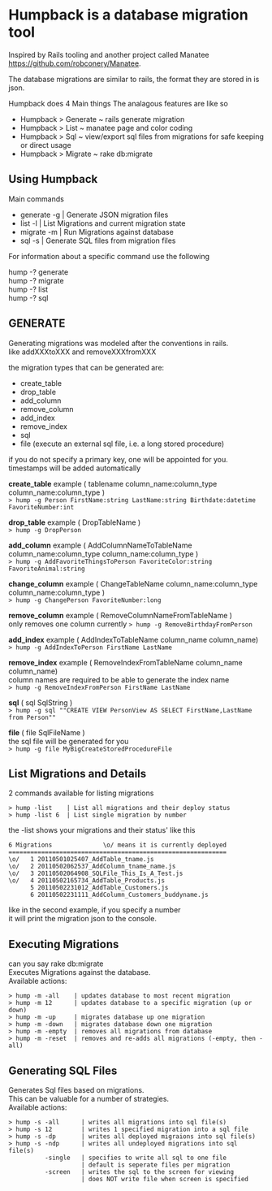 Humpback is a database migration tool
=====================================
Inspired by Rails tooling and another project called Manatee https://github.com/robconery/Manatee.

The database migrations are similar to rails, the format they are stored in is json.

Humpback does 4 Main things
The analagous features are like so

- Humpback > Generate ~ rails generate migration
- Humpback > List     ~ manatee page and color coding
- Humpback > Sql      ~ view/export sql files from migrations for safe keeping or direct usage
- Humpback > Migrate  ~ rake db:migrate




Using Humpback
------------------------------

Main commands
- generate -g | Generate JSON migration files  
- list     -l | List Migrations and current migration state  
- migrate  -m | Run Migrations against database  
- sql      -s | Generate SQL files from migration files  


For information about a specific command use the following  

  hump -? generate  
  hump -? migrate  
  hump -? list  
  hump -? sql  




GENERATE
------------------------------

Generating migrations was modeled after the conventions in rails.  
like addXXXtoXXX and removeXXXfromXXX  

the migration types that can be generated are:

  + create_table
  + drop_table
  + add_column
  + remove_column
  + add_index
  + remove_index
  + sql
  + file (execute an external sql file, i.e. a long stored procedure)

if you do not specify a primary key, one will be appointed for you.  
timestamps will be added automatically  

**create_table** example ( tablename column_name:column_type column_name:column_type )  
    `> hump -g Person FirstName:string LastName:string Birthdate:datetime FavoriteNumber:int`

**drop_table** example ( DropTableName )  
    `> hump -g DropPerson`

**add_column** example ( AddColumnNameToTableName column_name:column_type column_name:column_type  )  
    `> hump -g AddFavoriteThingsToPerson FavoriteColor:string FavoriteAnimal:string`

**change_column** example ( ChangeTableName column_name:column_type column_name:column_type )  
    `> hump -g ChangePerson FavoriteNumber:long`

**remove_column** example ( RemoveColumnNameFromTableName )  
only removes one column currently
    `> hump -g RemoveBirthdayFromPerson`

**add_index** example ( AddIndexToTableName  column_name column_name)  
    `> hump -g AddIndexToPerson FirstName LastName`

**remove_index** example ( RemoveIndexFromTableName  column_name column_name)  
column names are required to be able to generate the index name  
    `> hump -g RemoveIndexFromPerson FirstName LastName`

**sql** ( sql SqlString )  
    `> hump -g sql ""CREATE VIEW PersonView AS SELECT FirstName,LastName from Person""`

**file** ( file SqlFileName )  
the sql file will be generated for you  
    `> hump -g file MyBigCreateStoredProcedureFile`



List Migrations and Details
---------------------------

2 commands available for listing migrations

    > hump -list    | List all migrations and their deploy status
    > hump -list 6  | List single migration by number

the -list shows your migrations and their status' like this  

    6 Migrations              \o/ means it is currently deployed
    ============================================================
    \o/   1 20110501025407_AddTable_tname.js
    \o/   2 20110502062537_AddColumn_tname_name.js
    \o/   3 20110502064908_SQLFile_This_Is_A_Test.js
    \o/   4 20110502165734_AddTable_Products.js
          5 20110502231012_AddTable_Customers.js
          6 20110502231111_AddColumn_Customers_buddyname.js
      
like in the second example, if you specify a number  
it will print the migration json to the console.  



Executing Migrations
--------------------
can you say rake db:migrate  
Executes Migrations against the database.  
Available actions:  

    > hump -m -all    | updates database to most recent migration
    > hump -m 12      | updates database to a specific migration (up or down)
    > hump -m -up     | migrates database up one migration
    > hump -m -down   | migrates database down one migration
    > hump -m -empty  | removes all migrations from database
    > hump -m -reset  | removes and re-adds all migrations (-empty, then -all)



Generating SQL Files
--------------------

Generates Sql files based on migrations.  
This can be valuable for a number of strategies.  
Available actions:  

    > hump -s -all      | writes all migrations into sql file(s)
    > hump -s 12        | writes 1 specified migration into a sql file
    > hump -s -dp       | writes all deployed migraions into sql file(s)
    > hump -s -ndp      | writes all undeployed migrations into sql file(s)
              -single   | specifies to write all sql to one file
                        | default is seperate files per migration
              -screen   | writes the sql to the screen for viewing
                        | does NOT write file when screen is specified
